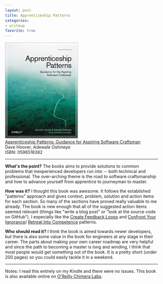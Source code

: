 ```yaml
---
layout: post
title: Apprenticeship Patterns
categories:
- writeup
favorite: true
---
```

![](/static/apprenticeship-patterns.png)  
[Apprenticeship Patterns: Guidance for Aspiring Software Craftsman](http://www.amazon.com/exec/obidos/ASIN/0596518382/ref=nosim&tag=bookreview0a1-20)  
Dave Hoover, Adewale Oshineye  
ISBN: 0596518382

---

**What's the point?**
The books aims to provide solutions to common problems that inexperienced developers run into -- both technical and 
professional.  The over-arching theme is the road to software craftsmanship and how to advance yourself from apprentice
 to journeyman to master.

**How was it?**
I thought this book was awesome.  It follows the established "patterns" approach and gives context, problem, solution 
and action items for each section.  So many of the sections have proved really valuable to me already.  The book is new 
enough that all of the suggested action items seemed relevant (things like "write a blog post" or "look at the source 
code on GitHub").  I especially like the 
[Create Feedback Loops](http://apprenticeship-patterns.labs.oreilly.com/ch05.html#create_feedback_loops) and 
[Confront Your Ignorance](http://apprenticeship-patterns.labs.oreilly.com/ch02.html#confront_your_ignorance)/
[Retreat Into Competence](http://apprenticeship-patterns.labs.oreilly.com/ch02.html#retreat_into_competence) patterns.

**Who should read it?**
I think the book is aimed towards newer developers, but there is also some value in the book for engineers at any 
stage in their career.  The parts about making your own career roadmap are very helpful and since the path to becoming
 a master is long and winding, I think that most people would get something out of the book.  It is a pretty short 
 (under 200 pages) so you could easily tackle it in a weekend.

---
Notes: I read this entirely on my Kindle and there were no issues.  This book is also available online on [O'Reilly Chimera Labs](http://chimera.labs.oreilly.com/books/1234000001813/index.html).
